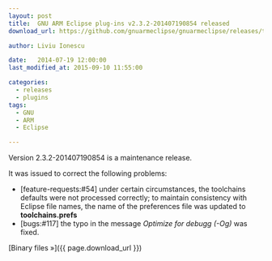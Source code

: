 ```yaml
---
layout: post
title:  GNU ARM Eclipse plug-ins v2.3.2-201407190854 released
download_url: https://github.com/gnuarmeclipse/gnuarmeclipse/releases/tag/v2.3.2-201407190854

author: Liviu Ionescu

date:   2014-07-19 12:00:00
last_modified_at: 2015-09-10 11:55:00

categories:
  - releases
  - plugins
tags:
  - GNU 
  - ARM
  - Eclipse

---
```


Version 2.3.2-201407190854 is a maintenance release.

It was issued to correct the following problems:

* [feature-requests:#54] under certain circumstances, the toolchains defaults were not processed correctly; to maintain consistency with Eclipse file names, the name of the preferences file was updated to **toolchains.prefs**
* [bugs:#117] the typo in the message _Optimize for debugg (-Og)_ was fixed.

[Binary files »]({{ page.download_url }})
